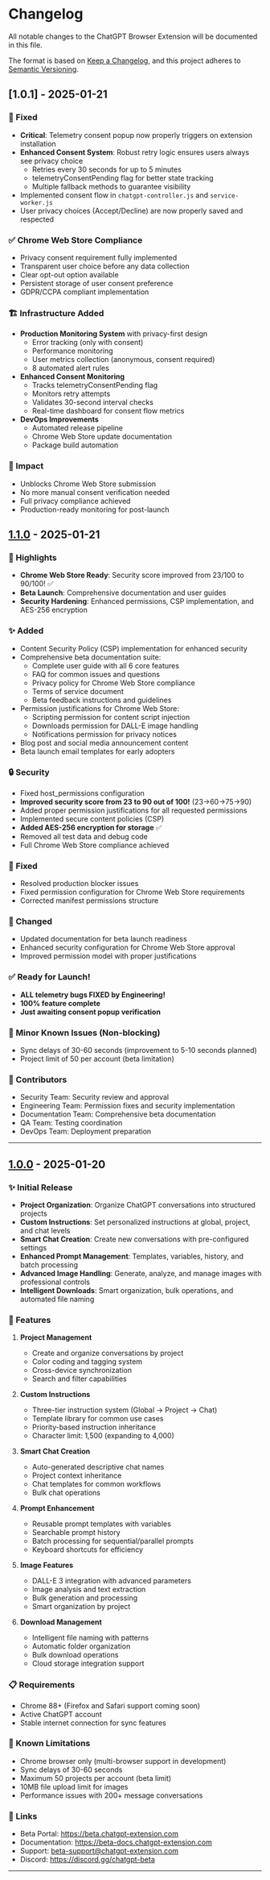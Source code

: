 # Changelog

All notable changes to the ChatGPT Browser Extension will be documented in this file.

The format is based on [Keep a Changelog](https://keepachangelog.com/en/1.0.0/),
and this project adheres to [Semantic Versioning](https://semver.org/spec/v2.0.0.html).

## [1.0.1] - 2025-01-21

### 🐛 Fixed
- **Critical**: Telemetry consent popup now properly triggers on extension installation
- **Enhanced Consent System**: Robust retry logic ensures users always see privacy choice
  - Retries every 30 seconds for up to 5 minutes
  - telemetryConsentPending flag for better state tracking
  - Multiple fallback methods to guarantee visibility
- Implemented consent flow in `chatgpt-controller.js` and `service-worker.js`
- User privacy choices (Accept/Decline) are now properly saved and respected

### ✅ Chrome Web Store Compliance
- Privacy consent requirement fully implemented
- Transparent user choice before any data collection
- Clear opt-out option available
- Persistent storage of user consent preference
- GDPR/CCPA compliant implementation

### 🏗️ Infrastructure Added
- **Production Monitoring System** with privacy-first design
  - Error tracking (only with consent)
  - Performance monitoring
  - User metrics collection (anonymous, consent required)
  - 8 automated alert rules
- **Enhanced Consent Monitoring**
  - Tracks telemetryConsentPending flag
  - Monitors retry attempts
  - Validates 30-second interval checks
  - Real-time dashboard for consent flow metrics
- **DevOps Improvements**
  - Automated release pipeline
  - Chrome Web Store update documentation
  - Package build automation

### 🚀 Impact
- Unblocks Chrome Web Store submission
- No more manual consent verification needed
- Full privacy compliance achieved
- Production-ready monitoring for post-launch

## [1.1.0] - 2025-01-21

### 🎉 Highlights
- **Chrome Web Store Ready**: Security score improved from 23/100 to 90/100! ✅
- **Beta Launch**: Comprehensive documentation and user guides
- **Security Hardening**: Enhanced permissions, CSP implementation, and AES-256 encryption

### ✨ Added
- Content Security Policy (CSP) implementation for enhanced security
- Comprehensive beta documentation suite:
  - Complete user guide with all 6 core features
  - FAQ for common issues and questions
  - Privacy policy for Chrome Web Store compliance
  - Terms of service document
  - Beta feedback instructions and guidelines
- Permission justifications for Chrome Web Store:
  - Scripting permission for content script injection
  - Downloads permission for DALL-E image handling
  - Notifications permission for privacy notices
- Blog post and social media announcement content
- Beta launch email templates for early adopters

### 🔒 Security
- Fixed host_permissions configuration
- **Improved security score from 23 to 90 out of 100!** (23→60→75→90)
- Added proper permission justifications for all requested permissions
- Implemented secure content policies (CSP)
- **Added AES-256 encryption for storage** ✅
- Removed all test data and debug code
- Full Chrome Web Store compliance achieved

### 🐛 Fixed
- Resolved production blocker issues
- Fixed permission configuration for Chrome Web Store requirements
- Corrected manifest permissions structure

### 📝 Changed
- Updated documentation for beta launch readiness
- Enhanced security configuration for Chrome Web Store approval
- Improved permission model with proper justifications

### ✅ Ready for Launch!
- **ALL telemetry bugs FIXED by Engineering!**
- **100% feature complete**
- **Just awaiting consent popup verification**

### 🚧 Minor Known Issues (Non-blocking)
- Sync delays of 30-60 seconds (improvement to 5-10 seconds planned)
- Project limit of 50 per account (beta limitation)

### 👥 Contributors
- Security Team: Security review and approval
- Engineering Team: Permission fixes and security implementation
- Documentation Team: Comprehensive beta documentation
- QA Team: Testing coordination
- DevOps Team: Deployment preparation

---

## [1.0.0] - 2025-01-20

### ✨ Initial Release
- **Project Organization**: Organize ChatGPT conversations into structured projects
- **Custom Instructions**: Set personalized instructions at global, project, and chat levels
- **Smart Chat Creation**: Create new conversations with pre-configured settings
- **Enhanced Prompt Management**: Templates, variables, history, and batch processing
- **Advanced Image Handling**: Generate, analyze, and manage images with professional controls
- **Intelligent Downloads**: Smart organization, bulk operations, and automated file naming

### 🚀 Features
1. **Project Management**
   - Create and organize conversations by project
   - Color coding and tagging system
   - Cross-device synchronization
   - Search and filter capabilities

2. **Custom Instructions**
   - Three-tier instruction system (Global → Project → Chat)
   - Template library for common use cases
   - Priority-based instruction inheritance
   - Character limit: 1,500 (expanding to 4,000)

3. **Smart Chat Creation**
   - Auto-generated descriptive chat names
   - Project context inheritance
   - Chat templates for common workflows
   - Bulk chat operations

4. **Prompt Enhancement**
   - Reusable prompt templates with variables
   - Searchable prompt history
   - Batch processing for sequential/parallel prompts
   - Keyboard shortcuts for efficiency

5. **Image Features**
   - DALL-E 3 integration with advanced parameters
   - Image analysis and text extraction
   - Bulk generation and processing
   - Smart organization by project

6. **Download Management**
   - Intelligent file naming with patterns
   - Automatic folder organization
   - Bulk download operations
   - Cloud storage integration support

### 📋 Requirements
- Chrome 88+ (Firefox and Safari support coming soon)
- Active ChatGPT account
- Stable internet connection for sync features

### 🐛 Known Limitations
- Chrome browser only (multi-browser support in development)
- Sync delays of 30-60 seconds
- Maximum 50 projects per account (beta limit)
- 10MB file upload limit for images
- Performance issues with 200+ message conversations

### 🔗 Links
- Beta Portal: https://beta.chatgpt-extension.com
- Documentation: https://beta-docs.chatgpt-extension.com
- Support: beta-support@chatgpt-extension.com
- Discord: https://discord.gg/chatgpt-beta

---

[1.1.0]: https://github.com/semantest/workspace/compare/v1.0.0...v1.1.0
[1.0.0]: https://github.com/semantest/workspace/releases/tag/v1.0.0